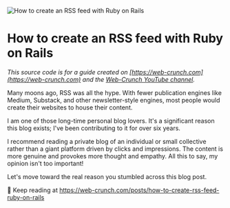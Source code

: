 ![How to create an RSS feed with Ruby on Rails](https://f001.backblazeb2.com/file/webcrunch/rss-feed-rails.jpg)

# How to create an RSS feed with Ruby on Rails

_This source code is for a guide created on [https://web-crunch.com](https://web-crunch.com) and the [Web-Crunch YouTube channel](https://youtube.com/c/webcrunch)._


Many moons ago, RSS was all the hype. With fewer publication engines like Medium, Substack, and other newsletter-style engines, most people would create their websites to house their content.

I am one of those long-time personal blog lovers. It's a significant reason this blog exists; I've been contributing to it for over six years.

I recommend reading a private blog of an individual or small collective rather than a giant platform driven by clicks and impressions. The content is more genuine and provokes more thought and empathy. All this to say, my opinion isn't too important!

Let's move toward the real reason you stumbled across this blog post.

📕 Keep reading at https://web-crunch.com/posts/how-to-create-rss-feed-ruby-on-rails
